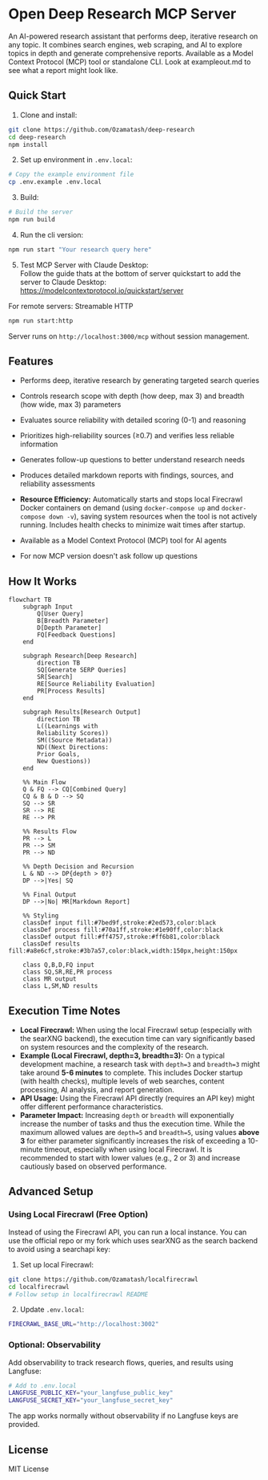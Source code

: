 # Open Deep Research MCP Server

An AI-powered research assistant that performs deep, iterative research on any topic. It combines search engines, web scraping, and AI to explore topics in depth and generate comprehensive reports. Available as a Model Context Protocol (MCP) tool or standalone CLI. Look at exampleout.md to see what a report might look like.

## Quick Start

1. Clone and install:
```bash
git clone https://github.com/Ozamatash/deep-research
cd deep-research
npm install
```

2. Set up environment in `.env.local`:
```bash
# Copy the example environment file
cp .env.example .env.local
```

3. Build:
```bash
# Build the server
npm run build
```

4. Run the cli version:
```bash
npm run start "Your research query here"
```
5. Test MCP Server with Claude Desktop:  
Follow the guide thats at the bottom of server quickstart to add the server to Claude Desktop:  
https://modelcontextprotocol.io/quickstart/server

For remote servers: Streamable HTTP
```bash
npm run start:http
```
Server runs on `http://localhost:3000/mcp` without session management.

## Features

- Performs deep, iterative research by generating targeted search queries
- Controls research scope with depth (how deep, max 3) and breadth (how wide, max 3) parameters
- Evaluates source reliability with detailed scoring (0-1) and reasoning
- Prioritizes high-reliability sources (≥0.7) and verifies less reliable information
- Generates follow-up questions to better understand research needs
- Produces detailed markdown reports with findings, sources, and reliability assessments
- **Resource Efficiency:** Automatically starts and stops local Firecrawl Docker containers on demand (using `docker-compose up` and `docker-compose down -v`), saving system resources when the tool is not actively running. Includes health checks to minimize wait times after startup.

- Available as a Model Context Protocol (MCP) tool for AI agents
- For now MCP version doesn't ask follow up questions

## How It Works

```mermaid
flowchart TB
    subgraph Input
        Q[User Query]
        B[Breadth Parameter]
        D[Depth Parameter]
        FQ[Feedback Questions]
    end

    subgraph Research[Deep Research]
        direction TB
        SQ[Generate SERP Queries]
        SR[Search]
        RE[Source Reliability Evaluation]
        PR[Process Results]
    end

    subgraph Results[Research Output]
        direction TB
        L((Learnings with
        Reliability Scores))
        SM((Source Metadata))
        ND((Next Directions:
        Prior Goals,
        New Questions))
    end

    %% Main Flow
    Q & FQ --> CQ[Combined Query]
    CQ & B & D --> SQ
    SQ --> SR
    SR --> RE
    RE --> PR

    %% Results Flow
    PR --> L
    PR --> SM
    PR --> ND

    %% Depth Decision and Recursion
    L & ND --> DP{depth > 0?}
    DP -->|Yes| SQ
    
    %% Final Output
    DP -->|No| MR[Markdown Report]

    %% Styling
    classDef input fill:#7bed9f,stroke:#2ed573,color:black
    classDef process fill:#70a1ff,stroke:#1e90ff,color:black
    classDef output fill:#ff4757,stroke:#ff6b81,color:black
    classDef results fill:#a8e6cf,stroke:#3b7a57,color:black,width:150px,height:150px

    class Q,B,D,FQ input
    class SQ,SR,RE,PR process
    class MR output
    class L,SM,ND results
```

## Execution Time Notes

- **Local Firecrawl:** When using the local Firecrawl setup (especially with the searXNG backend), the execution time can vary significantly based on system resources and the complexity of the research.
- **Example (Local Firecrawl, depth=3, breadth=3):** On a typical development machine, a research task with `depth=3` and `breadth=3` might take around **5-6 minutes** to complete. This includes Docker startup (with health checks), multiple levels of web searches, content processing, AI analysis, and report generation.
- **API Usage:** Using the Firecrawl API directly (requires an API key) might offer different performance characteristics.
- **Parameter Impact:** Increasing `depth` or `breadth` will exponentially increase the number of tasks and thus the execution time. While the maximum allowed values are `depth=5` and `breadth=5`, using values **above 3** for either parameter significantly increases the risk of exceeding a 10-minute timeout, especially when using local Firecrawl. It is recommended to start with lower values (e.g., 2 or 3) and increase cautiously based on observed performance.

## Advanced Setup

### Using Local Firecrawl (Free Option)

Instead of using the Firecrawl API, you can run a local instance. You can use the official repo or my fork which uses searXNG as the search backend to avoid using a searchapi key:

1. Set up local Firecrawl:
```bash
git clone https://github.com/Ozamatash/localfirecrawl
cd localfirecrawl
# Follow setup in localfirecrawl README
```

2. Update `.env.local`:
```bash
FIRECRAWL_BASE_URL="http://localhost:3002"
```

### Optional: Observability

Add observability to track research flows, queries, and results using Langfuse:

```bash
# Add to .env.local
LANGFUSE_PUBLIC_KEY="your_langfuse_public_key"
LANGFUSE_SECRET_KEY="your_langfuse_secret_key"
```

The app works normally without observability if no Langfuse keys are provided.

## License

MIT License
